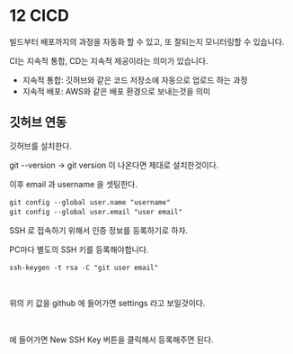 # 12 CICD

빌드부터 배포까지의 과정을 자동화 할 수 있고, 또 잘되는지 모니터링할 수 있습니다.

CI는 지속적 통합, CD는 지속적 제공이라는 의미가 있습니다.

* 지속적 통합: 깃허브와 같은 코드 저장소에 자동으로 업로드 하는 과정
* 지속적 배포: AWS와 같은 배포 환경으로 보내는것을 의미



## 깃허브 연동

깃허브를 설치한다.

git --version -> git version 이 나온다면 제대로 설치한것이다.

이후 email 과 username 을 셋팅한다.

```markdown
git config --global user.name "username"
git config --global user.email "user email"
```

SSH 로 접속하기 위해서 인증 정보를 등록하기로 하자.&#x20;

PC마다 별도의 SSH 키를 등록해야합니다.

```markdown
ssh-keygen -t rsa -C "git user email"
```



<figure><img src="../.gitbook/assets/스크린샷 2023-12-11 오후 12.07.32.png" alt=""><figcaption></figcaption></figure>

위의 키 값을 github 에 들어가면 settings 라고 보일것이다.

<figure><img src="../.gitbook/assets/스크린샷 2023-12-11 오후 12.08.23.png" alt=""><figcaption></figcaption></figure>

에 들어가면 New SSH Key 버튼을 클릭해서 등록해주면 된다.

